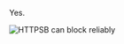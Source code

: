 Yes.

![HTTPSB can block reliably](https://raw.githubusercontent.com/gorhill/httpswitchboard/master/doc/img/httpsb-can-block-reliably.png)